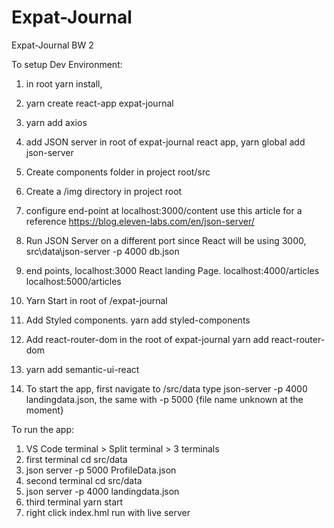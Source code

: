 # Expat-Journal
Expat-Journal BW 2

To setup Dev Environment:

1. in root yarn install, 

2. yarn create react-app expat-journal

3. yarn add axios

4. add JSON server 
 in root of expat-journal react app,  yarn global add json-server

5. Create components folder in project root/src

6. Create a /img directory in project root

7. configure end-point at localhost:3000/content 
use this article for a reference https://blog.eleven-labs.com/en/json-server/

8. Run JSON Server on a different port since React will be using 3000, src\data\json-server -p 4000 db.json

9. end points, localhost:3000 React landing Page. 
               localhost:4000/articles
               localhost:5000/articles

10. Yarn Start in root of /expat-journal 

11. Add Styled components. yarn add styled-components 

12. Add react-router-dom in the root of expat-journal yarn add react-router-dom

13. yarn add semantic-ui-react

14. To start the app, first navigate to /src/data type json-server -p 4000 landingdata.json, the same with -p 5000 {file name unknown at the moment} 

To run the app: 

1. VS Code terminal > Split terminal > 3 terminals
2. first terminal cd src/data
3. json server -p 5000 ProfileData.json
4. second terminal cd src/data
5. json server -p 4000 landingdata.json
6. third terminal yarn start
7. right click index.hml run with live server
